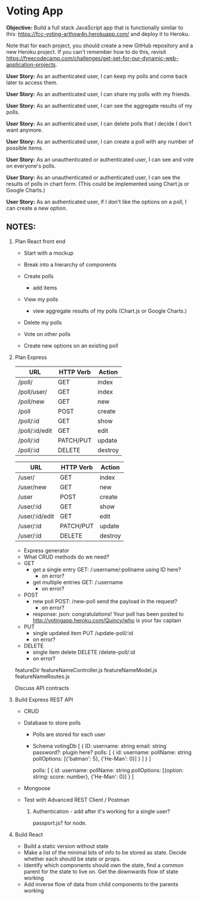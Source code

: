 # Voting App

**Objective:** Build a full stack JavaScript app that is functionally similar to this: https://fcc-voting-arthow4n.herokuapp.com/ and deploy it to Heroku.

Note that for each project, you should create a new GitHub repository and a new Heroku project. If you can't remember how to do this, revisit https://freecodecamp.com/challenges/get-set-for-our-dynamic-web-application-projects.


**User Story:** As an authenticated user, I can keep my polls and come back later to access them.

**User Story:** As an authenticated user, I can share my polls with my friends.

**User Story:** As an authenticated user, I can see the aggregate results of my polls.

**User Story:** As an authenticated user, I can delete polls that I decide I don't want anymore.

**User Story:** As an authenticated user, I can create a poll with any number of possible items.

**User Story:** As an unauthenticated or authenticated user, I can see and vote on everyone's polls.

**User Story:** As an unauthenticated or authenticated user, I can see the results of polls in chart form. (This could be implemented using Chart.js or Google Charts.)

**User Story:** As an authenticated user, if I don't like the options on a poll, I can create a new option.


## NOTES:

1. Plan React front end

    - Start with a mockup
    - Break into a hierarchy of components

    - Create polls
      - add items
    - View my polls
      - view aggregate results of my polls (Chart.js or Google Charts.)
    - Delete my polls
    - Vote on other polls
    - Create new options on an existing poll

1. Plan Express

    | **URL** | **HTTP Verb** |  **Action**|
    |------------|-------------|------------|
    | /poll/         | GET       | index  
    | /poll/user/    | GET       | index  
    | /poll/new      | GET       | new   
    | /poll          | POST      | create   
    | /poll/:id      | GET       | show       
    | /poll/:id/edit | GET       | edit       
    | /poll/:id      | PATCH/PUT | update    
    | /poll/:id      | DELETE    | destroy  


    | **URL** | **HTTP Verb** |  **Action**|
    |------------|-------------|------------|
    | /user/         | GET       | index  
    | /user/new      | GET       | new   
    | /user          | POST      | create   
    | /user/:id      | GET       | show       
    | /user/:id/edit | GET       | edit       
    | /user/:id      | PATCH/PUT | update    
    | /user/:id      | DELETE    | destroy  

    - Express generator
    - What CRUD methods do we need?
    - GET
        - get a single entry     GET: /:username/:pollname   using ID here?
          - on error?
        - get multiple entries   GET: /:username
          - on error?
    - POST
        - new poll      POST: /new-poll  send the payload in the request?
          - on error?
        - response: json: congratulations! Your poll has been posted to http://votingapp.heroku.com/Quincy/who is your fav captain
    - PUT
        - single updated item   PUT /update-poll/:id
        - on error?
    - DELETE
        - single item delete    DELETE /delete-poll/:id
        - on error?

    featureDir
      featureNameController.js
      featureNameModel.js
      featureNameRoutes.js


      Discuss API contracts

1. Build Express REST API

    - CRUD
    - Database to store polls
      - Polls are stored for each user
      - Schema
        votingDb [
          {
            ID:
            username: string
            email: string
            password?: plugin here?
            polls: [
              {
                id:
                username:
                pollName: string
                pollOptions: [{'batman': 5}, {'He-Man': 0}]
              }
            ]
          }
        ]

        polls: [
              {
                id:
                username:
                pollName: string
                pollOptions: [{option: string: score: number}, {'He-Man': 0}]
              }
            ]
    - Mongoose
    - Test with Advanced REST Client / Postman

        1. Authentication - add after it's working for a single user?

            passport.js? for node.

1. Build React

    - Build a static version without state
    - Make a list of the minimal bits of info to be stored as state. Decide whether each should be state or props.
    - Identify which components should own the state, find a common parent for the state to live on. Get the downwards flow of state working
    - Add inverse flow of data from child components to the parents working
